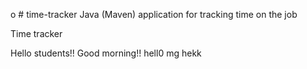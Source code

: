 o # time-tracker
Java (Maven) application for tracking time on the job

Time tracker

Hello students!! Good morning!!
hell0 mg
hekk
